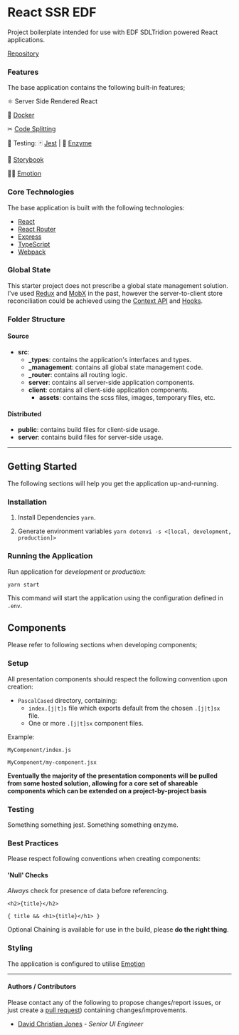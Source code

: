 # React SSR EDF

Project boilerplate intended for use with EDF SDLTridion powered React applications.

[Repository](https://github.com/iamdcj/react-ssr-edf)

### Features

The base application contains the following built-in features;

⚛️ Server Side Rendered React

<!-- 🔥 Hot Module Replacement (**TODO**) -->

🐳 [Docker](https://docs.docker.com/)

✂ [Code Splitting](https://github.com/gregberge/loadable-components)

🧪 Testing: 🃏 [Jest](https://jestjs.io/docs/en/getting-started.html) | 🔬 [Enzyme](https://enzymejs.github.io/enzyme/)

📕 [Storybook](https://storybook.js.org/)

💅🏻 [Emotion](https://emotion.sh/docs/introduction)

### Core Technologies

The base application is built with the following technologies:

- [React](https://github.com/facebook/react)
- [React Router](https://reacttraining.com/react-router/web/guides/quick-start)
- [Express](https://expressjs.com/en/4x/api.html)
- [TypeScript](https://www.typescriptlang.org/docs/home.html)
- [Webpack](https://webpack.js.org/guides/)

### Global State

This starter project does not prescribe a global state management solution. I've used [Redux](https://redux.js.org/) and [MobX](https://mobx.js.org/README.html) in the past, however the server-to-client store reconciliation could be achieved using the [Context API](https://reactjs.org/docs/context.html) and [Hooks](https://reactjs.org/docs/hooks-intro.html).

### Folder Structure

#### Source

- **src**:
  - **\_types**: contains the application's interfaces and types.
  - **\_management**: contains all global state management code.
  - **\_router**: contains all routing logic.
  - **server**: contains all server-side application components.
  - **client**: contains all client-side application components.
    - **assets**: contains the scss files, images, temporary files, etc.

#### Distributed

- **public**: contains build files for client-side usage.
- **server**: contains build files for server-side usage.

---

## Getting Started

The following sections will help you get the application up-and-running.

### Installation

1. Install Dependencies `yarn`.

2. Generate environment variables `yarn dotenvi -s <[local, development, production]>`

### Running the Application

Run application for _development_ or _production_:

```
yarn start
```

This command will start the application using the configuration defined in `.env`.

## Components

Please refer to following sections when developing components;

### Setup

All presentation components should respect the following convention upon creation:

- `PascalCased` directory, containing:
  - `index.[j|t]s` file which exports default from the chosen `.[j|t]sx` file.
  - One or more `.[j|t]sx` component files.

Example:

```
MyComponent/index.js
```

```
MyComponent/my-component.jsx
```

**Eventually the majority of the presentation components will be pulled from some hosted solution, allowing for a core set of shareable components which can be extended on a project-by-project basis**

### Testing

Something something jest. Something something enzyme.

### Best Practices

Please respect following conventions when creating components:

#### 'Null' Checks

_Always_ check for presence of data before referencing.

```
<h2>{title}</h2>
```

```
{ title && <h1>{title}</h1> }
```

Optional Chaining is available for use in the build, please **do the right thing**.

### Styling

The application is configured to utilise [Emotion](https://emotion.sh/docs/introduction)

---

#### Authors / Contributors

Please contact any of the following to propose changes/report issues, or just create a [pull request](https://github.com/iamdcj/react-ssr-edf)) containing changes/improvements.

- [David Christian Jones](https://github.com/iamdcj) - _Senior UI Engineer_

